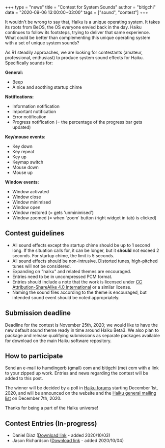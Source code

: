 +++
type = "news"
title = "Contest for System Sounds"
author = "bitigchi"
date = "2020-09-06 13:00:00+03:00"
tags = ["sound", "contest"]
+++

It wouldn't be wrong to say that, Haiku is a unique operating system. It takes its roots from BeOS, the OS everyone envied back in the day. Haiku continues to follow its footsteps, trying to deliver that same experience. What could be better than complementing this unique operating system with a set of unique system sounds?

As R1 steadily approaches, we are looking for contestants (amateur, professional, enthusiast) to produce system sound effects for Haiku. Specifically sounds for:

**General:**

- Beep
- A nice and soothing startup chime

**Notifications:**

- Information notification
- Important notification
- Error notification
- Progress notification (= the percentage of the progress bar gets updated)

**Key/mouse events:**

- Key down
- Key repeat
- Key up
- Keymap switch
- Mouse down
- Mouse up

**Window events:**

- Window activated
- Window close
- Window minimised
- Window open
- Window restored (= gets 'unminimised')
- Window zoomed (= when 'zoom' button (right widget in tab) is clicked)

## Contest guidelines

- All sound effects except the startup chime should be up to 1 second long. If the situation calls for, it can be longer, but it **should** not exceed 2 seconds. For startup chime, the limit is 5 seconds.
- All sound effects should be non-intrusive. Distorted tunes, high-pitched tunes will not be considered.
- Expanding on "haiku" and related themes are encouraged.
- Entries need to be in uncompressed PCM format.
- Entries should include a note that the work is licensed under [CC Attribution-ShareAlike 4.0 International](https://creativecommons.org/licenses/by-sa/4.0/) or a similar license.
- Naming the sound files according to the theme is encouraged, but intended sound event should be noted appropriately.

## Submission deadline

Deadline for the contest is November 25th, 2020; we would like to have the new default sound theme ready in time around Haiku Beta3. We also plan to package and release qualifying submissions as separate packages available for download on the main Haiku software repository.

## How to participate

Send an e-mail to humdingerb (gmail) com and bitigchi (me) com with a link to your zipped up work. Entries and news regarding the contest will be added to this post.

The winner will be decided by a poll in [Haiku forums](https://discuss.haiku-os.org) starting December 1st, 2020, and will be announced on the website and the [Haiku general mailing list](https://www.freelists.org/list/haiku) on December 7th, 2020.

Thanks for being a part of the Haiku universe!

## Contest Entries (In-progress)

- Daniel Diaz ([Download link](../../static/files/sound-contest/daniel_diaz.zip) - added 2020/10/03)
- Jason Richardson ([Download link](../../static/files/sound-contest/jason_richardson.zip) - added 2020/10/04)
